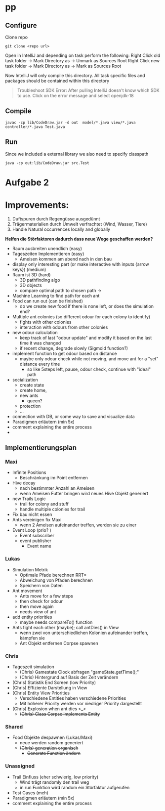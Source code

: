 # pp

## Configure 
Clone repo
```
git clone <repo url>
```

Open in IntelliJ and depending on task perform the following:
Right Click old task folder -> Mark Directory as -> Unmark as Sources Root
Right Click new task folder -> Mark Directory as -> Mark as Sources Root

Now IntelliJ will only compile this directory. All task specific files and packages should be contained within this directory

> Troubleshoot SDK Error: After pulling IntelliJ doesn't know which SDK to use. Click on the error message and select openjdk-18

## Compile
```
javac -cp lib/CodeDraw.jar -d out  model/*.java view/*.java controller/*.java Test.java
```

## Run
Since we included a external library we also need to specify classpath
```
java -cp out:lib/CodeDraw.jar src.Test
```
# Aufgabe 2

# Improvements:
1. Duftspuren durch Regengüsse ausgedünnt
2. Trägermaterialien durch Umwelt verfrachtet (Wind, Wasser, Tiere)
3. Handle Natural occurrences locally and globally

**Helfen die Störfaktoren dadurch dass neue Wege geschaffen werden?** 

- Raum ausbreiten unendlich (easy)
- Tageszeiten Implementieren (easy)
	- Ameisen kommen am abend nach in den bau
- display only interesting part (or make interactive with inputs {arrow keys}) (medium)
- Raum ist 3D (hard)
	- 3D pathfinding algo
	- 3D objects
	- compare optimal path to chosen path $\to$ 
- Machine Learning to find path for each ant
- Food can run out (can be finished) 
	- do we create new food if there is none left, or does the simulation end?
- Multiple ant colonies (so different odour for each colony to identify)
	- fights with other colonies
	- interaction with odours from other colonies
- new odour calculation
	- keep track of last "odour update" and modify it based on the last time it was changed
	- if recent change, degrade slowly (Sigmoid function?)
- implement function to get odour based on distance
	- maybe only odour check while not moving, and move ant for a "set" distance every time
		- so like 5steps left, pause, odour check, continue with "ideal" path
- socialization
	- create state
	- create home,
	- new ants
		- queen?
	- protection
	- ...
- connection with DB, or some way to save and visualize data
- Paradigmen erläutern (min 5x)
- comment explaining the entire process
- 
## Implementierungsplan

### Maxi
- Infinite Positions
	- Beschränkung im Point entfernen
- Hive decay
	- nach bestimmter Anzahl an Ameisen
	- wenn Ameisen Futter bringen wird neues Hive Objekt generiert
- new Trails Logic
  - trail for colony and stuff 
  - handle multiple colonies for trail
- Fix bau nicht essen
- Ants vereinigen fix Maxi
	- wenn 2 Ameisen aufeinander treffen, werden sie zu einer
- Event Loop (prio? )
  	- Event subscriber
  	- event publisher
 		- Event name

### Lukas
- Simulation Metrik
	- Optimale Pfade berechnen RRT*
	- Abweichung von Pfaden berechnen
	- Speichern von Daten
- Ant movement
  - Ants move for a few steps
  - then check for odour
  - then move again
  - needs view of ant 
- add entity priorities
  - maybe needs compareTo() function
- Ants fight each other (maybe); call antDies() in View
	- wenn zwei von unterschiedlichen Kolonien aufeinander treffen, kämpfen sie
    - Ant Objekt entfernen Corpse spawnen 

### Chris
- Tageszeit simulation
	- (Chris) Gamestate Clock abfragen "gameState.getTime();"
	- (Chris) Hintergrund auf Basis der Zeit verändern
- (Chris) Statistik End Screen (low Priority)
- (Chris) Effiziente Darstellung in View
- (Chris) Entity View Priorities
	- Verschiedene Entities haben verschiedene Priorities
	- Mit höherer Priority werden vor niedriger Priority dargestellt
- (Chris) Explosion when ant dies >_<
  	- ~~(Chris) Class Corpse implements Entity~~

### Shared
- Food Objekte despawnen (Lukas/Maxi)
	- neue werden random generiert
	- ~~(Chris) generation organisch~~
		- ~~Generate Function ändern~~

### Unassigned
- Trail Einfluss (eher schwierig, low priority)
	- Wind trägt randomly den trail weg
	- in run Funktion wird random ein Störfaktor aufgerufen
- Test Cases (meh)
- Paradigmen erläutern (min 5x)
- comment explaining the entire process